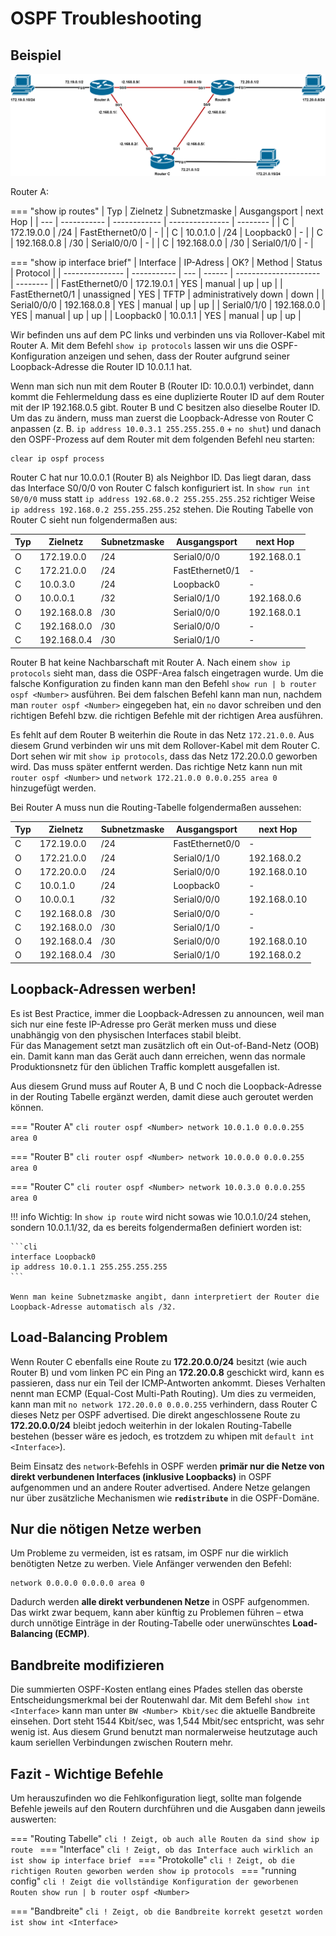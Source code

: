 # OSPF Troubleshooting

## Beispiel

![OSPF Troubleshooting](assets/ospf_troubleshooting.drawio.svg)

Router A:

=== "show ip routes"
    | Typ | Zielnetz    | Subnetzmaske | Ausgangsport    | next Hop |
    | --- | ----------- | ------------ | --------------- | -------- |
    | C   | 172.19.0.0  | /24          | FastEthernet0/0 | -        |
    | C   | 10.0.1.0    | /24          | Loopback0       | -        |
    | C   | 192.168.0.8 | /30          | Serial0/0/0     | -        |
    | C   | 192.168.0.0 | /30          | Serial0/1/0     | -        |

=== "show ip interface brief"
    | Interface       | IP-Adress   | OK? | Method | Status                | Protocol |
    | --------------- | ----------- | --- | ------ | --------------------- | -------- |
    | FastEthernet0/0 | 172.19.0.1  | YES | manual | up                    | up       |
    | FastEthernet0/1 | unassigned  | YES | TFTP   | administratively down | down     |
    | Serial0/0/0     | 192.168.0.8 | YES | manual | up                    | up       |
    | Serial0/1/0     | 192.168.0.0 | YES | manual | up                    | up       |
    | Loopback0       | 10.0.1.1    | YES | manual | up                    | up       |

Wir befinden uns auf dem PC links und verbinden uns via Rollover-Kabel mit Router A. Mit dem Befehl `show ip protocols` lassen wir uns die OSPF-Konfiguration anzeigen und sehen, dass der Router aufgrund seiner Loopback-Adresse die Router ID 10.0.1.1 hat.

Wenn man sich nun mit dem Router B (Router ID: 10.0.0.1) verbindet, dann kommt die Fehlermeldung dass es eine duplizierte Router ID auf dem Router mit der IP 192.168.0.5 gibt. Router B und C besitzen also dieselbe Router ID. Um das zu ändern, muss man zuerst die Loopback-Adresse von Router C anpassen (z. B. `ip address 10.0.3.1 255.255.255.0` + `no shut`) und danach den OSPF-Prozess auf dem Router mit dem folgenden Befehl neu starten:

```cli
clear ip ospf process
```

Router C hat nur 10.0.0.1 (Router B) als Neighbor ID. Das liegt daran, dass das Interface S0/0/0 von Router C falsch konfiguriert ist. In `show run int S0/0/0` muss statt `ip address 192.68.0.2 255.255.255.252` richtiger Weise `ip address 192.168.0.2 255.255.255.252` stehen. Die Routing Tabelle von Router C sieht nun folgendermaßen aus:

| Typ | Zielnetz    | Subnetzmaske | Ausgangsport    | next Hop    |
| --- | ----------- | ------------ | --------------- | ----------- |
| O   | 172.19.0.0  | /24          | Serial0/0/0     | 192.168.0.1 |
| C   | 172.21.0.0  | /24          | FastEthernet0/1 | -           |
| C   | 10.0.3.0    | /24          | Loopback0       | -           |
| O   | 10.0.0.1    | /32          | Serial0/1/0     | 192.168.0.6 |
| O   | 192.168.0.8 | /30          | Serial0/0/0     | 192.168.0.1 |
| C   | 192.168.0.0 | /30          | Serial0/0/0     | -           |
| C   | 192.168.0.4 | /30          | Serial0/1/0     | -           |

Router B hat keine Nachbarschaft mit Router A. Nach einem `show ip protocols` sieht man, dass die OSPF-Area falsch eingetragen wurde. Um die falsche Konfiguration zu finden kann man den Befehl `show run | b router ospf <Number>` ausführen. Bei dem falschen Befehl kann man nun, nachdem man `router ospf <Number>`  eingegeben hat, ein `no` davor schreiben und den richtigen Befehl bzw. die richtigen Befehle mit der richtigen Area ausführen.

Es fehlt auf dem Router B weiterhin die Route in das Netz `172.21.0.0`. Aus diesem Grund verbinden wir uns mit dem Rollover-Kabel mit dem Router C. Dort sehen wir mit `show ip protocols`, dass das Netz 172.20.0.0 geworben wird. Das muss später entfernt werden. Das richtige Netz kann nun mit `router ospf <Number>` und `network 172.21.0.0 0.0.0.255 area 0` hinzugefügt werden.

Bei Router A muss nun die Routing-Tabelle folgendermaßen aussehen:

| Typ | Zielnetz    | Subnetzmaske | Ausgangsport    | next Hop     |
| --- | ----------- | ------------ | --------------- | ------------ |
| C   | 172.19.0.0  | /24          | FastEthernet0/0 | -            |
| O   | 172.21.0.0  | /24          | Serial0/1/0     | 192.168.0.2  |
| O   | 172.20.0.0  | /24          | Serial0/0/0     | 192.168.0.10 |
| C   | 10.0.1.0    | /24          | Loopback0       | -            |
| O   | 10.0.0.1    | /32          | Serial0/0/0     | 192.168.0.10 |
| C   | 192.168.0.8 | /30          | Serial0/0/0     | -            |
| C   | 192.168.0.0 | /30          | Serial0/1/0     | -            |
| O   | 192.168.0.4 | /30          | Serial0/0/0     | 192.168.0.10 |
| O   | 192.168.0.4 | /30          | Serial0/1/0     | 192.168.0.2  |

## Loopback-Adressen werben!

Es ist Best Practice, immer die Loopback-Adressen zu announcen, weil man sich nur eine feste IP-Adresse pro Gerät merken muss und diese unabhängig von den physischen Interfaces stabil bleibt.  
Für das Management setzt man zusätzlich oft ein Out-of-Band-Netz (OOB) ein. Damit kann man das Gerät auch dann erreichen, wenn das normale Produktionsnetz für den üblichen Traffic komplett ausgefallen ist.

Aus diesem Grund muss auf Router A, B und C noch die Loopback-Adresse in der Routing Tabelle ergänzt werden, damit diese auch geroutet werden können.

=== "Router A"
    ```cli
    router ospf <Number>
    network 10.0.1.0 0.0.0.255 area 0
    ```

=== "Router B"
    ```cli
    router ospf <Number>
    network 10.0.0.0 0.0.0.255 area 0
    ```

=== "Router C"
    ```cli
    router ospf <Number>
    network 10.0.3.0 0.0.0.255 area 0
    ```

!!! info
	Wichtig: In `show ip route` wird nicht sowas wie 10.0.1.0/24 stehen, sondern 10.0.1.1/32, da es bereits folgendermaßen definiert worden ist:
	
	```cli
	interface Loopback0
	ip address 10.0.1.1 255.255.255.255
	```

    Wenn man keine Subnetzmaske angibt, dann interpretiert der Router die Loopback-Adresse automatisch als /32.

## Load-Balancing Problem

Wenn Router C ebenfalls eine Route zu **172.20.0.0/24** besitzt (wie auch Router B) und vom linken PC ein Ping an **172.20.0.8** geschickt wird, kann es passieren, dass nur ein Teil der ICMP‑Antworten ankommt. Dieses Verhalten nennt man ECMP (Equal-Cost Multi-Path Routing). Um dies zu vermeiden, kann man mit `no network 172.20.0.0 0.0.0.255` verhindern, dass Router C dieses Netz per OSPF advertised. Die direkt angeschlossene Route zu **172.20.0.0/24** bleibt jedoch weiterhin in der lokalen Routing-Tabelle bestehen (besser wäre es jedoch, es trotzdem zu whipen mit `default int <Interface>`).

Beim Einsatz des `network`‑Befehls in OSPF werden **primär nur die Netze von direkt verbundenen Interfaces (inklusive Loopbacks)** in OSPF aufgenommen und an andere Router advertised. Andere Netze gelangen nur über zusätzliche Mechanismen wie **`redistribute`** in die OSPF-Domäne.

## Nur die nötigen Netze werben

Um Probleme zu vermeiden, ist es ratsam, im OSPF nur die wirklich benötigten Netze zu werben. Viele Anfänger verwenden den Befehl:

```cli
network 0.0.0.0 0.0.0.0 area 0
```

Dadurch werden **alle direkt verbundenen Netze** in OSPF aufgenommen. Das wirkt zwar bequem, kann aber künftig zu Problemen führen – etwa durch unnötige Einträge in der Routing-Tabelle oder unerwünschtes **Load-Balancing (ECMP)**.

## Bandbreite modifizieren

Die summierten OSPF-Kosten entlang eines Pfades stellen das oberste Entscheidungsmerkmal bei der Routenwahl dar. Mit dem Befehl `show int <Interface>` kann man unter `BW <Number> Kbit/sec` die aktuelle Bandbreite einsehen. Dort steht 1544 Kbit/sec, was 1,544 Mbit/sec entspricht, was sehr wenig ist. Aus diesem Grund benutzt man normalerweise heutzutage auch kaum seriellen Verbindungen zwischen Routern mehr.

## Fazit - Wichtige Befehle

Um herauszufinden wo die Fehlkonfiguration liegt, sollte man folgende Befehle jeweils auf den Routern durchführen und die Ausgaben dann jeweils auswerten:

=== "Routing Tabelle"
	```cli
    ! Zeigt, ob auch alle Routen da sind
	show ip route
	```
=== "Interface"
	```cli
    ! Zeigt, ob das Interface auch wirklich an ist
	show ip interface brief
	```
=== "Protokolle"
	```cli
    ! Zeigt, ob die richtigen Routen geworben werden
	show ip protocols
	```
=== "running config"
	```cli
    ! Zeigt die vollständige Konfiguration der geworbenen Routen
	show run | b router ospf <Number>
	```

=== "Bandbreite"
	```cli
    ! Zeigt, ob die Bandbreite korrekt gesetzt worden ist
	show int <Interface>
	```